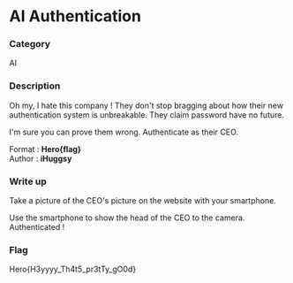 # AI Authentication

### Category

AI

### Description

Oh my, I hate this company ! They don't stop bragging about how their new authentication system is unbreakable. They claim password have no future.

I'm sure you can prove them wrong. Authenticate as their CEO.


Format : **Hero{flag}**  
Author : **iHuggsy**

### Write up

Take a picture of the CEO's picture on the website with your smartphone.

Use the smartphone to show the head of the CEO to the camera.
Authenticated !

### Flag

Hero{H3yyyy_Th4t5_pr3tTy_gO0d}
